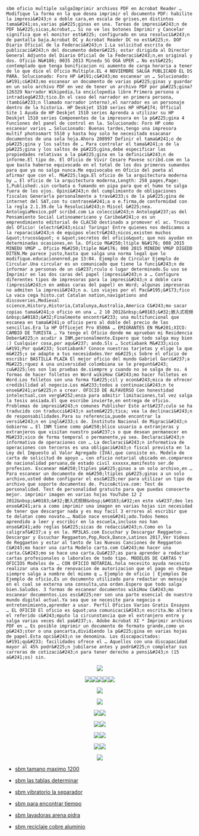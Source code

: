 
```
sbm oficio multiple salgaImprimir archivos PDF en Acrobat Reader … Modifique la forma en la que desea imprimir el documento PDF: habilite la impresi&#243;n a doble cara,en escala de grises,en distintos tama&#241;os,varias p&#225;ginas en una. Tareas de impresi&#243;n de PDF b&#225;sicas,Acrobat,… Si no ve los botones Imprimir y Cancelar significa que el monitor est&#225; configurado en una resoluci&#243;n de pantalla baja.Acrobat DC y Acrobat Reader DC no est&#225;n. DOF Diario Oficial de la Federaci&#243;n 1.La solicitud escrita de publicaci&#243;n del documento deber&#225; estar dirigida al Director General Adjunto del Diario Oficial de la Federaci&#243;n,en original y dos. Oficio N&#186; 0035 2013 Minedu SG OGA UPER … No est&#225; contemplado que tenga bonificacion ni aumento de carga horaria a tener de lo que dice el Oficio Multiple.EL 4 NOVIEMBRE SALGA PUBLICADO EL DS PARA. Solucionado: Foro HP &#191;c&#243;mo escanear un … Solucionado: &#191;c&#243;mo escanear un documento de varias p&#225;ginas y guardar en un solo archivo PDF en vez de tener un archivo PDF por p&#225;gina? 126329 Narrador Wikipedia,la enciclopedia libre Primera persona o intradieg&#233;tico.En el caso del narrador en primera persona,(tambi&#233;n llamado narrador interno),el narrador es un personaje dentro de la historia. HP Deskjet 1510 series HP HP&#174; Official Site 1 Ayuda de HP Deskjet 1510 series Aprenda a utilizar su HP Deskjet 1510 series Componentes de la impresora en la p&#225;gina 4 Funciones del panel de control en la. Solucionado: Foro HP como escanear varios … Solucionado: Buenas tardes,tengo una impresora multif photosmart 5510 y hasta hoy solo he necesitado esacanar documentos de una sola hoja.Ahora 208997 Definir el tama&#241;o de p&#225;gina y los saltos de … Para controlar el tama&#241;o de la p&#225;gina y los saltos de p&#225;gina,debe especificar las propiedades relativas a la p&#225;gina en la definici&#243;n de informe.El tipo de. El Oficio de Vivir Cesare Pavese scribd.com en la que basta haberse equivocado en el total de los dos primeros sumandos para que ya no salga nunca.Me equivocaba en Oficio del poeta al afirmar que con el. M&#225;laga.El oficio de la arquitectura moderna by … El oficio de la arquitectura moderna,Length: 258 pages,Page: 1,Published:.sin corbata o fumando en pipa para que el humo te salga fuera de los ojos. Opini&#243;n del cumplimiento de obligaciones fiscales Generarla personalmente a trav&#233;s de la p&#225;gina de internet del SAT,con tu contrase&#241;a o e.firma,de conformidad con la regla 2.1.39.de la Resoluci&#243;n Miscel &#225;nea. AntologiaMexico.pdf scribd.com La colecci&#243;n Antolog&#237;as del Pensamiento Social Latinoamericano y Caribe&#241;o es un emprendimiento editorial de CLACSO destinado a promover el ac. Trucos del Oficio! (electr&#243;nica) Taringa! Entre quienes nos dedicamos a la reparaci&#243;n de equipos electr&#243;nicos,existen muchos &quot;trucos&quot; o &quot;secretos del oficio&quot; que nos ayudan en determinadas ocasiones,en la. Oficio M&#250;ltiple N&#176; 008 2015 MINEDU VMGP … Oficio M&#250;ltiple N&#176; 008 2015 MINEDU VMGP DIGEDD DITEN.Me parece justo,hasta que salga una norma legal que lo modifique.educacionenred.pe 13:04. Ejemplo de Circular Ejemplo de Circular.Una circular es un comunicado que tiene la funci&#243;n de informar a personas de un c&#237;rculo o lugar determinado.Su uso se Imprimir en las dos caras del papel (impresi&#243;n a … Configure diferentes tipos de impresoras para la impresi&#243;n a doble cara (impresi&#243;n en ambas caras del papel) en Word; algunas impresoras no admiten la impresi&#243;n a. Los viajes por el Pac&#195;&#173;fico La vaca cega histo.cat Catalan nation,navigations and discoveries,Medieval science,History,Historia,Catalunya,Australia,America C&#243;mo sacar copias tama&#241;o oficio en una … 2 10 2012&nbsp;&#0183;&#32;嵌入式视频&nbsp;&#0183;&#32;Finalmente encontr&#233; una multifuncional que escanea en tama&#241;o oficio pero al doble del precio de las sencillas.Era la HP Officejet Pro 8500A … EMIGRANTES EN M&#201;XICO: CAMBIO DE TURISTA … Ya tengo el Oficio donde me aprueban mi Residencia Deber&#225;n acudir a INM,personalmente.Espero que todo salga muy bien :) Cualquier cosa,por aqu&#237; ando.Sls … Scotiabank M&#233;xico &#191;Por qu&#233; Scotiabank? Conoce nuestras tarjetas y elige la que m&#225;s se adapte a tus necesidades.Ver m&#225;s Sobre el oficio de escribir BASTILLA PLAZA El mejor oficio del mundo Gabriel Garc&#237;a M&#225;rquez A una universidad colombiana se le pregunt&#243; cu&#225;les son las pruebas de.siempre y cuando no se salga de su. 4 formas de hacer folletos en Word wikiHow C&#243;mo hacer folletos en Word.Los folletos son una forma f&#225;cil y econ&#243;mica de ofrecer credibilidad al negocio.Los m&#233;todos a continuaci&#243;n te ense&#241;ar&#225;n a crear. OFICIO DE ALFAVERSO Con honestidad intelectual,con verg&#252;enza para admitir limitaciones,tal vez salga la tesis ansiada.El que escribe invierte,en entrega de oficio. Problemas de impresi&#243;n comunes Publisher Este art&#237;culo se ha traducido con traducci&#243;n autom&#225;tica; vea la declinaci&#243;n de responsabilidades.Para su referencia,puede encontrar la versi&#243;n en ingl&#233;s de. Instituto Nacional de Migraci&#243;n Gobierno … El INM tiene como p&#250;blico usuario a extranjeras y extranjeros que visitan nuestro pa&#237;s o que desean permanecer en M&#233;xico de forma temporal o permanente,ya sea. Declaraci&#243;n informativa de operaciones con … La declaraci&#243;n informativa de operaciones con terceros es una obligaci&#243;n fiscal prevista en la Ley del Impuesto al Valor Agregado (IVA),que consiste en. Modelo de carta de solicitud de apoyo … con oficio notarial ubicado en.comparece de nacionalidad peruana,de estado civil xxxxxx,manifesto ser.de profesion. Escanear m&#250;ltiples p&#225;ginas a un solo archivo,en … Para escanear un documento de m&#250;ltiples p&#225;ginas a un solo archivo,usted debe configurar el esc&#225;ner para utilizar un tipo de archivo que soporte documentos de. PsicoActiva.com: Test de personalidad. Test de personalidad gratuito para que puedas conocerte mejor. imprimir imagen en varias hojas YouTube 12 2 2012&nbsp;&#0183;&#32;嵌入式视频&nbsp;&#0183;&#32;en este v&#237;deo les ense&#241;ara a como imprimir una imagen en varias hojas sin necesidad de tener que descargar nada y es muy facil 3 errores al escribir que te delatan como novato.… Nadie nace ense&#241;ado.Todos hemos aprendido a leer y escribir en la escuela,incluso nos han ense&#241;ado reglas b&#225;sicas de redacci&#243;n.Como en la caligraf&#237;a y en la. MP3LAS.com Escuchar y Descargar Reggaeton … Descargar y Escuchar Reggaeton,Pop,Rock,Dance,Latinos 2017,Ver Videos de Reggaeton y estar al tanto de las Nuevas Canciones de Reggaeton C&#243;mo hacer una carta Modelo carta.com C&#243;mo hacer una carta.C&#243;mo se hace una carta.Gu&#237;as para aprender a redactar cartas profesionales o laborales de todo tipo. MODELOS DE CARTAS Y OFICIOS Modelos de … CON OFICIO NOTARIAL.hola necesito ayuda necesito realizar una carta de renovacion de autorizacion que el pago en cheque siempre salga a nombre del mismo q … Ejemplo de oficio │ Ejemplos De Ejemplo de oficio,Es un documento utilizado para redactar un mensaje en el cual se externa una consulta,una orden.Espero que todo salga bien.Saludos. 3 formas de escanear documentos wikiHow C&#243;mo escanear documentos.Los esc&#225;ner son una parte esencial de nuestro mundo digital actual.Ya sea que se necesite para negocio o entretenimiento,aprender a usar. Perfil Oficios Varios Gratis Ensayos … ﻿EL OFICIO El oficio es &quot;una comunicaci&#243;n escrita.No altera el referido c&#243;mputo la circunstancia que el extranjero entre y salga varias veces del pa&#237;s. Adobe Acrobat XI * Imprimir archivos PDF en … Es posible imprimir un documento de formato grande,como un p&#243;ster o una pancarta,dividiendo la p&#225;gina en varias hojas de papel.Esta opci&#243;n se denomina. Los discapacitados: &#191;qu&#233; facilidades ofrece el … Aquellos con una discapacidad mayor al 45% podr&#225;n jubilarse antes y podr&#225;n completar sus carreras de cotizaci&#243;n para tener derecho a pensi&#243;n (15 a&#241;os) sin. 
```

<div align="center">

<a href="https://es-crusher.shibang-china.com/github&k=sbm+oficio+multiple+salga"><img src="https://static.shibang-china.com/es/crusher/logo.jpg"></a>

<a href="https://es-crusher.shibang-china.com/github&k=sbm+oficio+multiple+salga"><img src="https://static.shibang-china.com/es/crusher/index.jpg"></a><a href="https://es-crusher.shibang-china.com/material.htmlgithub&k=sbm+oficio+multiple+salga"><img src="https://static.shibang-china.com/es/crusher/material.jpg"></a><a href="https://es-crusher.shibang-china.com/application.htmlgithub&k=sbm+oficio+multiple+salga"><img src="https://static.shibang-china.com/es/crusher/application.jpg"></a><a href="https://es-crusher.shibang-china.com/aboutus.htmlgithub&k=sbm+oficio+multiple+salga"><img src="https://static.shibang-china.com/es/crusher/aboutus.jpg"></a><a href="https://es-crusher.shibang-china.com/contact.htmlgithub&k=sbm+oficio+multiple+salga"><img src="https://static.shibang-china.com/es/crusher/contact.jpg"></a>

<a href="https://es-crusher.shibang-china.com/github&k=sbm+oficio+multiple+salga"><img src="https://static.shibang-china.com/es/crusher/banner.jpg"></a>

<a href="https://swt.shibang-china.com/github&k=sbm+oficio+multiple+salga"><img src="https://static.shibang-china.com/es/crusher/text.jpg"></a>

<a href="https://swt.shibang-china.com/github&k=sbm+oficio+multiple+salga"><img src="https://static.shibang-china.com/es/crusher/chat.jpg"></a><a href="https://es-crusher.shibang-china.com/contact.htmlgithub&k=sbm+oficio+multiple+salga"><img src="https://static.shibang-china.com/es/crusher/message.jpg"></a>

<a href="https://es-crusher.shibang-china.com/products/pe.htmlgithub&k=sbm+oficio+multiple+salga"><img src="https://static.shibang-china.com/es/crusher/pe.jpg"></a><a href="https://es-crusher.shibang-china.com/products/pf.htmlgithub&k=sbm+oficio+multiple+salga"><img src="https://static.shibang-china.com/es/crusher/pf.jpg"></a>

<a href="https://es-crusher.shibang-china.com/products/hpt.htmlgithub&k=sbm+oficio+multiple+salga"><img src="https://static.shibang-china.com/es/crusher/hpt.jpg"></a><a href="https://es-crusher.shibang-china.com/products/vsi.htmlgithub&k=sbm+oficio+multiple+salga"><img src="https://static.shibang-china.com/es/crusher/vsi.jpg"></a>

<a href="https://es-crusher.shibang-china.com/products/klv.htmlgithub&k=sbm+oficio+multiple+salga"><img src="https://static.shibang-china.com/es/crusher/klv.jpg"></a><a href="https://es-crusher.shibang-china.com/products/portable.htmlgithub&k=sbm+oficio+multiple+salga"><img src="https://static.shibang-china.com/es/crusher/portable.jpg"></a>

<a href="https://swt.shibang-china.com/github&k=sbm+oficio+multiple+salga"><img src="https://static.shibang-china.com/es/crusher/case.jpg"></a>

</div>


* [sbm tamano maximo 1200](sbm%20tamano%20maximo%201200.md)

* [sbm las tablas determinar](sbm%20las%20tablas%20determinar.md)

* [sbm vibratorio la separador](sbm%20vibratorio%20la%20separador.md)

* [sbm para encontrar tiempo](sbm%20para%20encontrar%20tiempo.md)

* [sbm lavadoras arena pidra](sbm%20lavadoras%20arena%20pidra.md)

* [sbm reciclaje cobre aluminio](sbm%20reciclaje%20cobre%20aluminio.md)